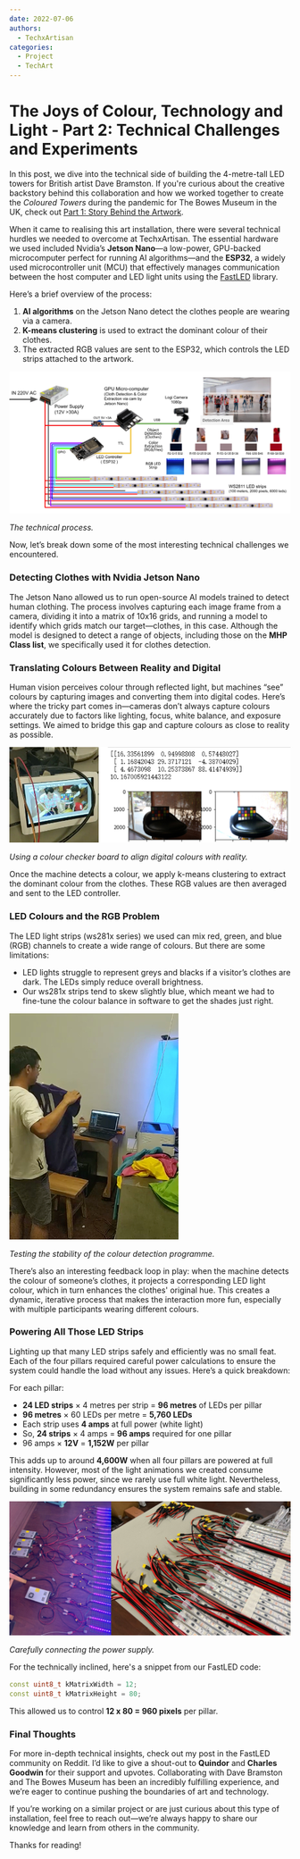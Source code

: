```yaml
---
date: 2022-07-06
authors:  
  - TechxArtisan  
categories:  
  - Project  
  - TechArt  
---
```


# The Joys of Colour, Technology and Light - Part 2: Technical Challenges and Experiments

In this post, we dive into the technical side of building the 4-metre-tall LED towers for British artist Dave Bramston. If you're curious about the creative backstory behind this collaboration and how we worked together to create the *Coloured Towers* during the pandemic for The Bowes Museum in the UK, check out [Part 1: Story Behind the Artwork](/blog/the-joys-of-colour-technology-and-light---part-1-story-behind-the-artwork/).

When it came to realising this art installation, there were several technical hurdles we needed to overcome at TechxArtisan. The essential hardware we used included Nvidia’s **Jetson Nano**—a low-power, GPU-backed microcomputer perfect for running AI algorithms—and the **ESP32**, a widely used microcontroller unit (MCU) that effectively manages communication between the host computer and LED light units using the [FastLED](https://fastled.io/) library.

Here’s a brief overview of the process:
1. **AI algorithms** on the Jetson Nano detect the clothes people are wearing via a camera.
2. **K-means clustering** is used to extract the dominant colour of their clothes.
3. The extracted RGB values are sent to the ESP32, which controls the LED strips attached to the artwork.

![How to achieve it technically](pic/002-01.jpg)

*The technical process.*

Now, let’s break down some of the most interesting technical challenges we encountered.



### Detecting Clothes with Nvidia Jetson Nano

The Jetson Nano allowed us to run open-source AI models trained to detect human clothing. The process involves capturing each image frame from a camera, dividing it into a matrix of 10x16 grids, and running a model to identify which grids match our target—clothes, in this case. Although the model is designed to detect a range of objects, including those on the **MHP Class list**, we specifically used it for clothes detection.



### Translating Colours Between Reality and Digital

Human vision perceives colour through reflected light, but machines “see” colours by capturing images and converting them into digital codes. Here’s where the tricky part comes in—cameras don’t always capture colours accurately due to factors like lighting, focus, white balance, and exposure settings. We aimed to bridge this gap and capture colours as close to reality as possible.

![colour checker board](pic/002-02.jpg)

*Using a colour checker board to align digital colours with reality.*

Once the machine detects a colour, we apply k-means clustering to extract the dominant colour from the clothes. These RGB values are then averaged and sent to the LED controller.



### LED Colours and the RGB Problem

The LED light strips (ws281x series) we used can mix red, green, and blue (RGB) channels to create a wide range of colours. But there are some limitations:
- LED lights struggle to represent greys and blacks if a visitor’s clothes are dark. The LEDs simply reduce overall brightness.
- Our ws281x strips tend to skew slightly blue, which meant we had to fine-tune the colour balance in software to get the shades just right.

![teammate testing](pic/002-04.jpg)

*Testing the stability of the colour detection programme.*

There’s also an interesting feedback loop in play: when the machine detects the colour of someone’s clothes, it projects a corresponding LED light colour, which in turn enhances the clothes' original hue. This creates a dynamic, iterative process that makes the interaction more fun, especially with multiple participants wearing different colours.



### Powering All Those LED Strips

Lighting up that many LED strips safely and efficiently was no small feat. Each of the four pillars required careful power calculations to ensure the system could handle the load without any issues. Here’s a quick breakdown:

For each pillar:
- **24 LED strips** × 4 metres per strip = **96 metres** of LEDs per pillar
- **96 metres** × 60 LEDs per metre = **5,760 LEDs**
- Each strip uses **4 amps** at full power (white light)
- So, **24 strips** × 4 amps = **96 amps** required for one pillar
- 96 amps × **12V** = **1,152W** per pillar

This adds up to around **4,600W** when all four pillars are powered at full intensity. However, most of the light animations we created consume significantly less power, since we rarely use full white light. Nevertheless, building in some redundancy ensures the system remains safe and stable.

![Connecting the power](pic/002-05.jpg)

*Carefully connecting the power supply.*

For the technically inclined, here's a snippet from our FastLED code:
```cpp
const uint8_t kMatrixWidth = 12;
const uint8_t kMatrixHeight = 80;
```
This allowed us to control **12 x 80 = 960 pixels** per pillar.



### Final Thoughts

For more in-depth technical insights, check out my post in the FastLED community on Reddit. I’d like to give a shout-out to **Quindor** and **Charles Goodwin** for their support and upvotes. Collaborating with Dave Bramston and The Bowes Museum has been an incredibly fulfilling experience, and we’re eager to continue pushing the boundaries of art and technology.

If you’re working on a similar project or are just curious about this type of installation, feel free to reach out—we’re always happy to share our knowledge and learn from others in the community.

Thanks for reading!